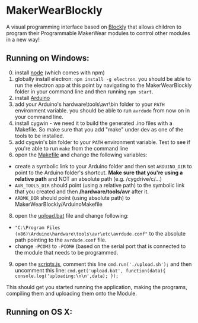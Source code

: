 # MakerWearBlockly
A visual programming interface based on [Blockly](https://developers.google.com/blockly/) that allows children to program their Programmable MakerWear modules to control other modules in a new way!

## Running on Windows:

0. install [node](https://nodejs.org/en/) (which comes with npm)
1. globally install electron: `npm install -g electron`. you should be able to run the electron app at this point by navigating to the MakerWearBlockly folder in your command line and then running `npm start`.
2. install [Arduino](https://www.arduino.cc/en/Main/Software)
3. add your Arduino's hardware\tools\avr\bin folder to your `PATH` environment variable. you should be able to run `avrdude` from now on in your command line.
4. install cygwin - we need it to build the generated .ino files with a Makefile. So make sure that you add "make" under dev as one of the tools to be installed.
5. add cygwin's bin folder to your `PATH` environment variable. Test to see if you're able to run `make` from the command line
7. open the [Makefile](https://github.com/myjeeed/MakerWearBlockly/blob/master/output/Makefile%20-%20windows) and change the following variables:
  * create a symbolic link to your Arduino folder and then set `ARDUINO_DIR` to point to the Arduino folder's shortcut. **Make sure that you're using a relative path** and NOT an absolute path (e.g. /cygdrive/c/...)
  * `AVR_TOOLS_DIR` should point (using a relative path) to the symbolic link that you created and then **/hardware/tools/avr** after it.
  * `ARDMK_DIR` should point (using absolute path) to MakerWearBlockly/ArduinoMakefile
8. open the [upload.bat](https://github.com/myjeeed/MakerWearBlockly/blob/master/upload.bat) file and change following:
  * `"C:\Program Files (x86)\Arduino\hardware\tools\avr\etc\avrdude.conf"` to the absolute path pointing to the `avrdude.conf` file.
  * change `-PCOM3` to `-PCOM#` (based on the serial port that is connected to the module that needs to be programmed.
9. open the [scripts.js](https://github.com/myjeeed/MakerWearBlockly/blob/master/main/static/scripts.js), comment this line `cmd.run('./upload.sh');` and then uncomment this line: `cmd.get('upload.bat', function(data){ console.log('uploading:\n\n',data); });`

This should get you started running the application, making the programs, compiling them and uploading them onto the Module.

## Running on OS X:
